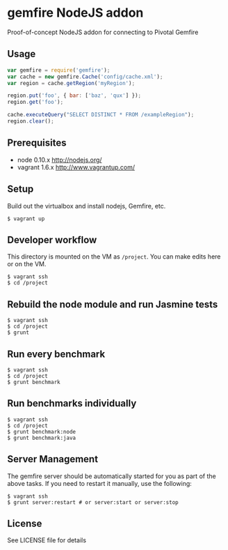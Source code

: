 gemfire NodeJS addon
====================

Proof-of-concept NodeJS addon for connecting to Pivotal Gemfire

## Usage

```javascript
var gemfire = require('gemfire');
var cache = new gemfire.Cache('config/cache.xml');
var region = cache.getRegion('myRegion');

region.put('foo', { bar: ['baz', 'qux'] });
region.get('foo');

cache.executeQuery("SELECT DISTINCT * FROM /exampleRegion");
region.clear();
```

## Prerequisites 

* node 0.10.x http://nodejs.org/
* vagrant 1.6.x http://www.vagrantup.com/

## Setup
Build out the virtualbox and install nodejs, Gemfire, etc.

    $ vagrant up

## Developer workflow

This directory is mounted on the VM as `/project`. You can make edits here or on the VM.

    $ vagrant ssh
    $ cd /project

## Rebuild the node module and run Jasmine tests

    $ vagrant ssh
    $ cd /project
    $ grunt

## Run every benchmark

    $ vagrant ssh
    $ cd /project
    $ grunt benchmark

## Run benchmarks individually

    $ vagrant ssh
    $ cd /project
    $ grunt benchmark:node
    $ grunt benchmark:java

## Server Management

The gemfire server should be automatically started for you as part of the above tasks. If you
need to restart it manually, use the following:

    $ vagrant ssh
    $ grunt server:restart # or server:start or server:stop

## License

See LICENSE file for details
